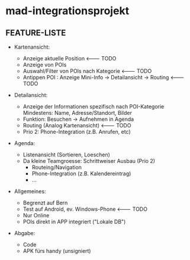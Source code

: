 # mad-integrationsprojekt


FEATURE-LISTE
-------------

- Kartenansicht:
    - Anzeige aktuelle Position  <--- TODO
    - Anzeige von POIs
    - Auswahl/Filter von POIs nach Kategorie <--- TODO
    - Antippen POI : Anzeige Mini-Info -> Detailansicht
                                       -> Routing <--- TODO

- Detailansicht:
    - Anzeige der Informationen spezifisch nach POI-Kategorie
      Mindestens: Name, Adresse/Standort, Bilder
    - Funktion: Besuchen -> Aufnehmen in Agenda
    - Routing (Analog Kartenansicht) <--- TODO
    - Prio 2: Phone-Integration (z.B. Anrufen, etc)

- Agenda:
    - Listenansicht (Sortieren, Loeschen)
    - Da kleine Teamgroesse: Schrittweiser Ausbau (Prio 2)
      - Routeing/Navigation
      - Phone-Integration (z.B. Kalendereintrag)
      - ...

- Allgemeines:
    - Begrenzt auf Bern
    - Test auf Android, ev. Windows-Phone <--- TODO
    - Nur Online
    - POIs direkt in APP integriert ("Lokale DB")


- Abgabe:
    - Code
    - APK fürs handy (unsigniert)

